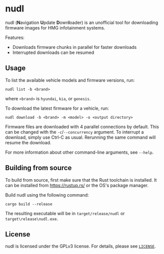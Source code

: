 # nudl

nudl (**N**avigation **U**pdate **D**own**l**oader) is an unofficial tool for downloading firmware images for HMG infotainment systems.

Features:
* Downloads firmware chunks in parallel for faster downloads
* Interrupted downloads can be resumed

## Usage

To list the available vehicle models and firmware versions, run:

```
nudl list -b <brand>
```

where `<brand>` is `hyundai`, `kia`, or `genesis`.


To download the latest firmware for a vehicle, run:

```
nudl download -b <brand> -m <model> -o <output directory>
```

Firmware files are downloaded with 4 parallel connections by default. This can be changed with the `-c`/`--concurrency` argument. To interrupt a download, simply use Ctrl-C as usual. Rerunning the same command will resume the download.

For more information about other command-line arguments, see `--help`.

## Building from source

To build from source, first make sure that the Rust toolchain is installed. It can be installed from https://rustup.rs/ or the OS's package manager.

Build nudl using the following command:

```
cargo build --release
```

The resulting executable will be in `target/release/nudl` or `target\release\nudl.exe`.

## License

nudl is licensed under the GPLv3 license. For details, please see [`LICENSE`](./LICENSE).
